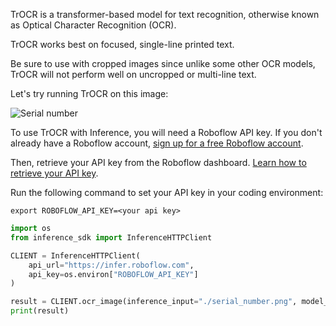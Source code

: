 TrOCR is a transformer-based model for text recognition, otherwise known as Optical Character Recognition (OCR).

TrOCR works best on focused, single-line printed text.

Be sure to use with cropped images since unlike some other OCR models, TrOCR will not perform well on uncropped or multi-line text.

Let's try running TrOCR on this image:

![Serial number](https://media.roboflow.com/serial_number.png)

To use TrOCR with Inference, you will need a Roboflow API key. If you don't already have a Roboflow account, <a href="https://app.roboflow.com" target="_blank">sign up for a free Roboflow account</a>.

Then, retrieve your API key from the Roboflow dashboard. <a href="https://docs.roboflow.com/api-reference/authentication#retrieve-an-api-key" target="_blank">Learn how to retrieve your API key</a>.

Run the following command to set your API key in your coding environment:

```
export ROBOFLOW_API_KEY=<your api key>
```

```python
import os
from inference_sdk import InferenceHTTPClient

CLIENT = InferenceHTTPClient(
    api_url="https://infer.roboflow.com",
    api_key=os.environ["ROBOFLOW_API_KEY"]
)

result = CLIENT.ocr_image(inference_input="./serial_number.png", model_id="trocr")  # single image request
print(result)
```
